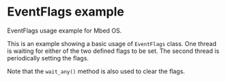 # EventFlags example

EventFlags usage example for Mbed OS.

This is an example showing a basic usage of `EventFlags` class. One thread is
waiting for either of the two defined flags to be set. The second thread is
periodically setting the flags.

Note that the `wait_any()` method is also used to clear the flags.
